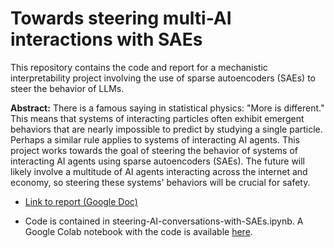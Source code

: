 # Towards steering multi-AI interactions with SAEs

This repository contains the code and report for a mechanistic interpretability project involving the use of sparse autoencoders (SAEs) to steer the behavior of LLMs.

**Abstract:**
There is a famous saying in statistical physics: "More is different." This means that systems of interacting particles often exhibit emergent behaviors that are nearly impossible to predict by studying a single particle. Perhaps a similar rule applies to systems of interacting AI agents. This project works towards the goal of steering the behavior of systems of interacting AI agents using sparse autoencoders (SAEs). The future will likely involve a multitude of AI agents interacting across the internet and economy, so steering these systems' behaviors will be crucial for safety.


* [Link to report (Google Doc)](https://docs.google.com/document/d/1De_swqc0-bT7kcyh1Ok275l3-iD-JY3KYQXpL9p8xgI/edit?usp=sharing)

* Code is contained in steering-AI-conversations-with-SAEs.ipynb. A Google Colab notebook with the code is available [here](https://colab.research.google.com/drive/1A9L63OqIVOriMd2NMAr_RQ0sZtdMpiMU?usp=sharing).